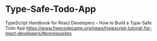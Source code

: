 # Type-Safe-Todo-App
TypeScript Handbook for React Developers – How to Build a Type-Safe Todo App
https://www.freecodecamp.org/news/typescript-tutorial-for-react-developers/#prerequisites
